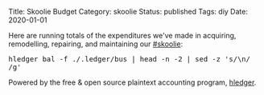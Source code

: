 Title: Skoolie Budget
Category: skoolie
Status: published
Tags: diy
Date: 2020-01-01

Here are running totals of the expenditures we've made in acquiring, remodelling, repairing, and maintaining our [#skoolie](/category/skoolie.html):

<pre><!-- SHELL_BEGIN -->hledger bal -f ./.ledger/bus | head -n -2 | sed -z 's/\n/<br>/g'<!-- SHELL_END --></pre>

Powered by the free & open source plaintext accounting program, [hledger](https://hledger.org).

 
